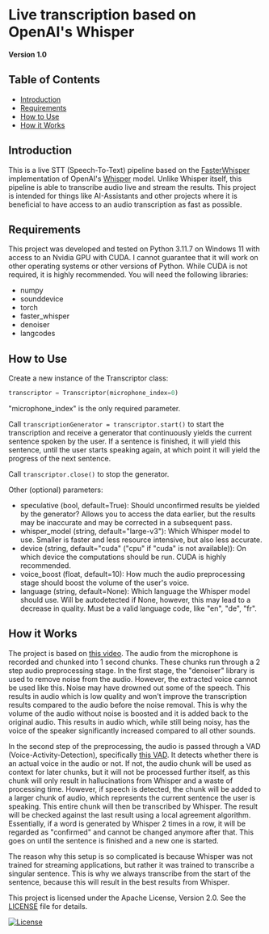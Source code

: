 # Live transcription based on OpenAI's Whisper

**Version 1.0**

## Table of Contents
- [Introduction](#introduction)
- [Requirements](#requirements)
- [How to Use](#how-to-use)
- [How it Works](#how-it-works)

## Introduction
This is a live STT (Speech-To-Text) pipeline based on the [FasterWhisper](https://github.com/SYSTRAN/faster-whisper) implementation of OpenAI's [Whisper](https://huggingface.co/openai/whisper-large-v3) model. Unlike Whisper itself, this pipeline is able to transcribe audio live and stream the results. This project is intended for things like AI-Assistants and other projects where it is beneficial to have access to an audio transcription as fast as possible.

## Requirements
This project was developed and tested on Python 3.11.7 on Windows 11 with access to an Nvidia GPU with CUDA. I cannot guarantee that it will work on other operating systems or other versions of Python. While CUDA is not required, it is highly recommended.
You will need the following libraries:

- numpy
- sounddevice
- torch
- faster_whisper
- denoiser
- langcodes

## How to Use
Create a new instance of the Transcriptor class:
```python
transcriptor = Transcriptor(microphone_index=0)
```
"microphone_index" is the only required parameter.

Call `transcriptionGenerator = transcriptor.start()` to start the transcription and receive a generator that continuously yields the current sentence spoken by the user. If a sentence is finished, it will yield this sentence, until the user starts speaking again, at which point it will yield the progress of the next sentence.

Call `transcriptor.close()` to stop the generator.

Other (optional) parameters:
- speculative (bool, default=True): Should unconfirmed results be yielded by the generator? Allows you to access the data earlier, but the results may be inaccurate and may be corrected in a subsequent pass.
- whisper_model (string, default="large-v3"): Which Whisper model to use. Smaller is faster and less resource intensive, but also less accurate.
- device (string, default="cuda" ("cpu" if "cuda" is not available)): On which device the computations should be run. CUDA is highly recommended.
- voice_boost (float, default=10): How much the audio preprocessing stage should boost the volume of the user's voice.
- language (string, default=None): Which language the Whisper model should use. Will be autodetected if None, however, this may lead to a decrease in quality. Must be a valid language code, like "en", "de", "fr".

## How it Works
The project is based on [this video](https://www.youtube.com/watch?v=_spinzpEeFM). The audio from the microphone is recorded and chunked into 1 second chunks. These chunks run through a 2 step audio preprocessing stage. In the first stage, the "denoiser" library is used to remove noise from the audio. However, the extracted voice cannot be used like this. Noise may have drowned out some of the speech. This results in audio which is low quality and won't improve the transcription results compared to the audio before the noise removal. This is why the volume of the audio without noise is boosted and it is added back to the original audio. This results in audio which, while still being noisy, has the voice of the speaker significantly increased compared to all other sounds.

In the second step of the preprocessing, the audio is passed through a VAD (Voice-Activity-Detection), specifically [this VAD](https://github.com/snakers4/silero-vad). It detects whether there is an actual voice in the audio or not. If not, the audio chunk will be used as context for later chunks, but it will not be processed further itself, as this chunk will only result in hallucinations from Whisper and a waste of processing time. However, if speech is detected, the chunk will be added to a larger chunk of audio, which represents the current sentence the user is speaking. This entire chunk will then be transcribed by Whisper. The result will be checked against the last result using a local agreement algorithm. Essentially, if a word is generated by Whisper 2 times in a row, it will be regarded as "confirmed" and cannot be changed anymore after that. This goes on until the sentence is finished and a new one is started.

The reason why this setup is so complicated is because Whisper was not trained for streaming applications, but rather it was trained to transcribe a singular sentence. This is why we always transcribe from the start of the sentence, because this will result in the best results from Whisper.

This project is licensed under the Apache License, Version 2.0. See the [LICENSE](LICENSE) file for details.

[![License](https://img.shields.io/badge/License-Apache%202.0-blue.svg)](https://opensource.org/licenses/Apache-2.0)